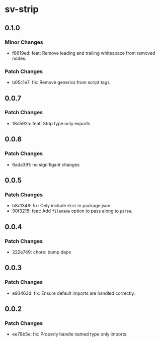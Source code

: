 # sv-strip

## 0.1.0

### Minor Changes

- f8619ed: feat: Remove leading and trailing whitespace from removed nodes.

### Patch Changes

- b05c1e7: fix: Remove generics from script tags

## 0.0.7

### Patch Changes

- 18d592a: feat: Strip type only exports

## 0.0.6

### Patch Changes

- 6ada391: no signifigant changes

## 0.0.5

### Patch Changes

- b8c1348: fix: Only include `dist` in package.json
- 90f3216: feat: Add `filename` option to pass along to `parse`.

## 0.0.4

### Patch Changes

- 222e749: chore: bump deps

## 0.0.3

### Patch Changes

- e93463d: fix: Ensure default imports are handled correctly.

## 0.0.2

### Patch Changes

- ee78b5e: fix: Properly handle named type only imports.
